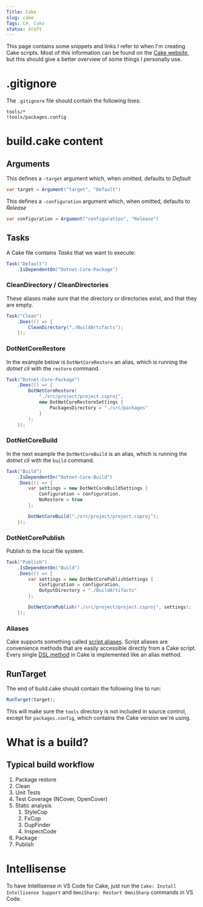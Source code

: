 ```yaml
---
Title: Cake
slug: cake
Tags: C#, Cake
status: draft
---
```


This page contains some snippets and links I refer to when I'm creating Cake scripts.
Most of this information can be found on the [Cake website](https://cakebuild.net/),
but this should give a better overview of some things I personally use.

# .gitignore

The  `.gitignore` file should contain the following lines:

```plaintext
tools/*
!tools/packages.config
```

# build.cake content

## Arguments

This defines a `-target` argument which, when omitted, defaults to _Default_

```csharp
var target = Argument("target", "Default")
```

This defines a `-configuration` argument which, when omitted, defaults to _Release_

```csharp
var configuration = Argument("configuration", "Release")
```

## Tasks

A Cake file contains _Tasks_ that we want to execute:

```csharp
Task("Default")
    .IsDependentOn("Dotnet-Core-Package")
```

### CleanDirectory / CleanDirectories

These aliases make sure that the directory or directories exist, and that they are empty.

```csharp
Task("Clean")
    .Does(() => {
        CleanDirectory("./BuildArtifacts");
    });
```

### DotNetCoreRestore

In the example below is `DotNetCoreRestore` an alias, which is running the _dotnet cli_ with the `restore` command.

```csharp
Task("Dotnet-Core-Package")
    .Does(() => {
        DotNetCoreRestore(
            "./src/project/project.csproj",
            new DotNetCoreRestoreSettings {
                PackagesDirectory = "./src/packages"
            }
        );
    });
```

### DotNetCoreBuild

In the next example the `DotNetCoreBuild` is an alias, which is running the _dotnet cli_ with the `build` command.

```csharp
Task("Build")
    .IsDependentOn("Dotnet-Core-Build")
    .Does(() => {
        var settings = new DotNetCoreBuildSettings {
            Configuration = configuration,
            NoRestore = true
        };

        DotNetCoreBuild("./src/project/project.csproj");
    });
```

### DotNetCorePublish

Publish to the local file system.

```csharp
Task("Publish")
    .IsDependentOn("Build")
    .Does(() => {
        var settings = new DotNetCorePublishSettings {
            Configuration = configuration,
            OutputDirectory = "./BuildArtifacts"
        };

        DotNetCorePublish("./src/project/project.csproj", settings);
    });
```

### Aliases

Cake supports something called [script aliases](https://cakebuild.net/docs/fundamentals/aliases). 
Script aliases are convenience methods that are easily accessible directly from a Cake script. 
Every single [DSL method](https://cakebuild.net/dsl/) in Cake is implemented like an alias method. 

## RunTarget

The end of build.cake should contain the following line to run:

```csharp
RunTarget(target);
```

This will make sure the `tools` directory is not included in source control, except for `packages.config`,
which contains the Cake version we're using.

# What is a build?

## Typical build workflow

1. Package restore
2. Clean
3. Unit Tests
4. Test Coverage (NCover, OpenCover)
5. Static analysis
    1. StyleCop
    2. FxCop
    3. DupFinder
    4. InspectCode
6. Package
7. Publish

# Intellisense

To have Intellisense in VS Code for Cake, just run the `Cake: Install Intellisense Support` 
and `OmniSharp: Restart OmniSharp` commands in VS Code.
